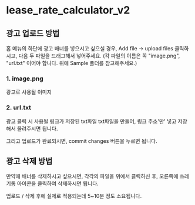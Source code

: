 # lease_rate_calculator_v2

## 광고 업로드 방법
홈 메뉴의 하단에 광고 배너를 넣으시고 싶으실 경우, 
Add file -> upload files 클릭하시고, 다음 두 파일을 드래그해서 넣어주세요. (각 파일의 이름은 꼭 "image.png", "url.txt" 이어야 합니다. 위에 Sample 폴더를 참고해주세요.)

### 1. image.png
광고로 사용될 이미지
### 2. url.txt
광고 클릭 시 사용될 링크가 저장된 txt파일
txt파일을 만들어, 링크 주소'만' 넣고 저장해서 올려주시면 됩니다.


그리고 업로드가 완료되시면, commit changes 버튼을 누르면 됩니다.

## 광고 삭제 방법
만약에 배너를 삭제하시고 싶으시면, 각각의 파일을 위에서 클릭하신 후, 오른쪽에 쓰레기통 아이콘을 클릭하여 삭제하시면 됩니다.


업로드 / 삭제 후에 실제로 적용되는데 5~10분 정도 소요됩니다.
